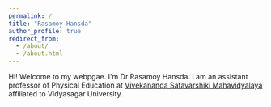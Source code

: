 ```yaml
---
permalink: /
title: "Rasamoy Hansda"
author_profile: true
redirect_from: 
  - /about/
  - /about.html
---
```

Hi! Welcome to my webpgae. I'm Dr Rasamoy Hansda. I am an assistant professor of Physical Education
at [Vivekananda Satavarshiki Mahavidyalaya](https://www.vsm.org.in/) affiliated to Vidyasagar University.
